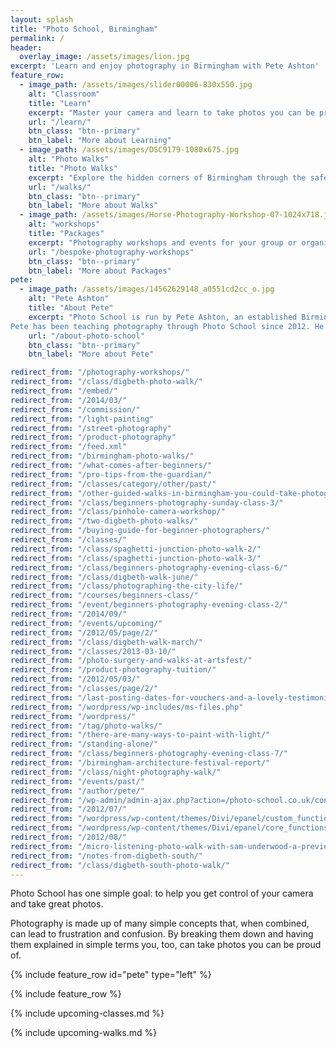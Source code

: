 ```yaml
---
layout: splash
title: "Photo School, Birmingham"
permalink: /
header:
  overlay_image: /assets/images/lion.jpg
excerpt: 'Learn and enjoy photography in Birmingham with Pete Ashton'
feature_row:
  - image_path: /assets/images/slider00006-830x550.jpg
    alt: "Classroom"
    title: "Learn"
    excerpt: "Master your camera and learn to take photos you can be proud of. Photo School specialises in helping beginners understand the basics."
    url: "/learn/"
    btn_class: "btn--primary"
    btn_label: "More about Learning"
  - image_path: /assets/images/DSC9179-1080x675.jpg
    alt: "Photo Walks"
    title: "Photo Walks"
    excerpt: "Explore the hidden corners of Birmingham through the safety and inspiration of a group photo walk."
    url: "/walks/"
    btn_class: "btn--primary"
    btn_label: "More about Walks"
  - image_path: /assets/images/Horse-Photography-Workshop-07-1024x718.jpg
    alt: "workshops"
    title: "Packages"
    excerpt: "Photography workshops and events for your group or organisation, tailored to your specific needs."
    url: "/bespoke-photography-workshops"
    btn_class: "btn--primary"
    btn_label: "More about Packages"
pete:
  - image_path: /assets/images/14562629148_a0551cd2cc_o.jpg
    alt: "Pete Ashton"
    title: "About Pete"
    excerpt: "Photo School is run by Pete Ashton, an established Birmingham artist, photographer and trainer.<br><br>
Pete has been teaching photography through Photo School since 2012. He specialises in teaching beginners and particularly enjoys the challenge of explaining complex concepts in simple terms."
    url: "/about-photo-school"
    btn_class: "btn--primary"
    btn_label: "More about Pete"

redirect_from: "/photography-workshops/"
redirect_from: "/class/digbeth-photo-walk/"
redirect_from: "/embed/"
redirect_from: "/2014/03/"
redirect_from: "/commission/"
redirect_from: "/light-painting"
redirect_from: "/street-photography"
redirect_from: "/product-photography"
redirect_from: "/feed.xml"
redirect_from: "/birmingham-photo-walks/"
redirect_from: "/what-comes-after-beginners/"
redirect_from: "/pro-tips-from-the-guardian/"
redirect_from: "/classes/category/other/past/"
redirect_from: "/other-guided-walks-in-birmingham-you-could-take-photographs-on/"
redirect_from: "/class/beginners-photography-sunday-class-3/"
redirect_from: "/class/pinhole-camera-workshop/"
redirect_from: "/two-digbeth-photo-walks/"
redirect_from: "/buying-guide-for-beginner-photographers/"
redirect_from: "/classes/"
redirect_from: "/class/spaghetti-junction-photo-walk-2/"
redirect_from: "/class/spaghetti-junction-photo-walk-3/"
redirect_from: "/class/beginners-photography-evening-class-6/"
redirect_from: "/class/digbeth-walk-june/"
redirect_from: "/class/photographing-the-city-life/"
redirect_from: "/courses/beginners-class/"
redirect_from: "/event/beginners-photography-evening-class-2/"
redirect_from: "/2014/09/"
redirect_from: "/events/upcoming/"
redirect_from: "/2012/05/page/2/"
redirect_from: "/class/digbeth-walk-march/"
redirect_from: "/classes/2013-03-10/"
redirect_from: "/photo-surgery-and-walks-at-artsfest/"
redirect_from: "/product-photography-tuition/"
redirect_from: "/2012/05/03/"
redirect_from: "/classes/page/2/"
redirect_from: "/last-posting-dates-for-vouchers-and-a-lovely-testimonial/"
redirect_from: "/wordpress/wp-includes/ms-files.php"
redirect_from: "/wordpress/"
redirect_from: "/tag/photo-walks/"
redirect_from: "/there-are-many-ways-to-paint-with-light/"
redirect_from: "/standing-alone/"
redirect_from: "/class/beginners-photography-evening-class-7/"
redirect_from: "/birmingham-architecture-festival-report/"
redirect_from: "/class/night-photography-walk/"
redirect_from: "/events/past/"
redirect_from: "/author/pete/"
redirect_from: "/wp-admin/admin-ajax.php?action=/photo-school.co.uk/contact/wordfence_logHuman&hid=8D75B1DDBF3944DFF4EDBC926C7BE069"
redirect_from: "/2012/07/"
redirect_from: "/wordpress/wp-content/themes/Divi/epanel/custom_functions.php"
redirect_from: "/wordpress/wp-content/themes/Divi/epanel/core_functions.php"
redirect_from: "/2012/08/"
redirect_from: "/micro-listening-photo-walk-with-sam-underwood-a-preview/"
redirect_from: "/notes-from-digbeth-south/"
redirect_from: "/class/digbeth-south-photo-walk/"
---
```


Photo School has one simple goal: to help you get control of your camera and take great photos.

Photography is made up of many simple concepts that, when combined, can lead to frustration and confusion. By breaking them down and having them explained in simple terms you, too, can take photos you can be proud of.


{% include feature_row id="pete" type="left" %}

{% include feature_row %}

{% include upcoming-classes.md %}

{% include upcoming-walks.md %}
